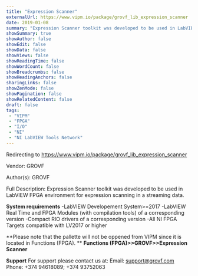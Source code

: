 ```yaml
---
title: "Expression Scanner"
externalUrl: https://www.vipm.io/package/grovf_lib_expression_scanner
date: 2019-01-08
summary: "Expression Scanner toolkit was developed to be used in LabVIEW FPGA environment for expression scanning in a streaming data."
showSummary: true
showAuthor: false
showEdit: false
showData: false
showViews: false
showReadingTime: false
showWordCount: false
showBreadcrumbs: false
showHeadingAnchors: false
sharingLinks: false
showZenMode: false
showPagination: false
showRelatedContent: false
draft: false
tags:
 - "VIPM"
 - "FPGA"
 - "I/O"
 - "NI"
 - "NI LabVIEW Tools Network"
---
```


Redirecting to https://www.vipm.io/package/grovf_lib_expression_scanner

Vendor: GROVF

Author(s): GROVF
 
Full Description:
Expression Scanner toolkit was developed to be used in LabVIEW FPGA environment for expression scanning in a streaming data.

**System requirements**
 -LabVIEW Developement System>=2017
 -LabVIEW Real Time and FPGA Modules (with compilation tools) of a corresponding version
 -Compact RIO drivers of a corresponding version
 -All NI FPGA Targets compatible with LV2017 or higher

**Please note that the pallette will not be oppened from VIPM since it is located in Functions (FPGA). **
**Functions (FPGA)>>GROVF>>Expression Scanner**

**Support**
For support please contact us at: 
Email: support@grovf.com  
Phone: +374 94618089; +374 93752063